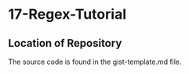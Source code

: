 # 17-Regex-Tutorial

## Location of Repository

The source code is found in the gist-template.md file.
